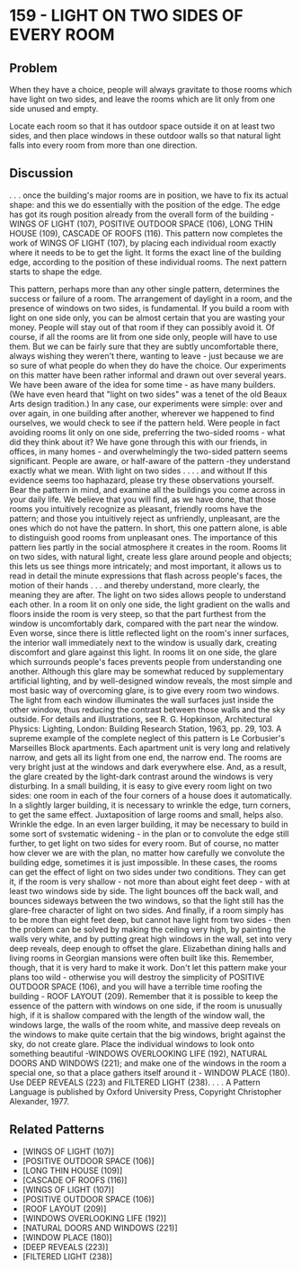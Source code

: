 # 159 - LIGHT ON TWO SIDES OF EVERY ROOM

## Problem

When they have a choice, people will always gravitate to those rooms which have light on two sides, and leave the rooms which are lit only from one side unused and empty.

Locate each room so that it has outdoor space outside it on at least two sides, and then place windows in these outdoor walls so that natural light falls into every room from more than one direction.

## Discussion

. . . once the building's major rooms are in position, we have to fix its actual shape: and this we do essentially with the position of the edge. The edge has got its rough position already from the overall form of the building - WINGS OF LIGHT (107), POSITIVE OUTDOOR SPACE (106), LONG THIN HOUSE (109), CASCADE OF ROOFS (116). This pattern now completes the work of WINGS OF LIGHT (107), by placing each individual room exactly where it needs to be to get the light. It forms the exact line of the building edge, according to the position of these individual rooms. The next pattern starts to shape the edge.

This pattern, perhaps more than any other single pattern, determines the success or failure of a room. The arrangement of daylight in a room, and the presence of windows on two sides, is fundamental. If you build a room with light on one side only, you can be almost certain that you are wasting your money. People will stay out of that room if they can possibly avoid it. Of course, if all the rooms are lit from one side only, people will have to use them. But we can be fairly sure that they are subtly uncomfortable there, always wishing they weren't there, wanting to leave - just because we are so sure of what people do when they do have the choice. Our experiments on this matter have been rather informal and drawn out over several years. We have been aware of the idea for some time - as have many builders. (We have even heard that "light on two sides" was a tenet of the old Beaux Arts design tradition.) In any case, our experiments were simple: over and over again, in one building after another, wherever we happened to find ourselves, we would check to see if the pattern held. Were people in fact avoiding rooms lit only on one side, preferring the two-sided rooms - what did they think about it? We have gone through this with our friends, in offices, in many homes - and overwhelmingly the two-sided pattern seems significant. People are aware, or half-aware of the pattern -they understand exactly what we mean. With light on two sides . . . . and without If this evidence seems too haphazard, please try these observations yourself. Bear the pattern in mind, and examine all the buildings you come across in your daily life. We believe that you will find, as we have done, that those rooms you intuitively recognize as pleasant, friendly rooms have the pattern; and those you intuitively reject as unfriendly, unpleasant, are the ones which do not have the pattern. In short, this one pattern alone, is able to distinguish good rooms from unpleasant ones. The importance of this pattern lies partly in the social atmosphere it creates in the room. Rooms lit on two sides, with natural light, create less glare around people and objects; this lets us see things more intricately; and most important, it allows us to read in detail the minute expressions that flash across people's faces, the motion of their hands . . . and thereby understand, more clearly, the meaning they are after. The light on two sides allows people to understand each other. In a room lit on only one side, the light gradient on the walls and floors inside the room is very steep, so that the part furthest from the window is uncomfortably dark, compared with the part near the window. Even worse, since there is little reflected light on the room's inner surfaces, the interior wall immediately next to the window is usually dark, creating discomfort and glare against this light. In rooms lit on one side, the glare which surrounds people's faces prevents people from understanding one another. Although this glare may be somewhat reduced by supplementary artificial lighting, and by well-designed window reveals, the most simple and most basic way of overcoming glare, is to give every room two windows. The light from each window illuminates the wall surfaces just inside the other window, thus reducing the contrast between those walls and the sky outside. For details and illustrations, see R. G. Hopkinson, Architectural Physics: Lighting, London: Building Research Station, 1963, pp. 29, 103. A supreme example of the complete neglect of this pattern is Le Corbusier's Marseilles Block apartments. Each apartment unit is very long and relatively narrow, and gets all its light from one end, the narrow end. The rooms are very bright just at the windows and dark everywhere else. And, as a result, the glare created by the light-dark contrast around the windows is very disturbing. In a small building, it is easy to give every room light on two sides: one room in each of the four corners of a house does it automatically. In a slightly larger building, it is necessary to wrinkle the edge, turn corners, to get the same effect. Juxtaposition of large rooms and small, helps also. Wrinkle the edge. In an even larger building, it may be necessary to build in some sort of svstematic widening - in the plan or to convolute the edge still further, to get light on two sides for every room. But of course, no matter how clever we are with the plan, no matter how carefully we convolute the building edge, sometimes it is just impossible. In these cases, the rooms can get the effect of light on two sides under two conditions. They can get it, if the room is very shallow - not more than about eight feet deep - with at least two windows side by side. The light bounces off the back wall, and bounces sideways between the two windows, so that the light still has the glare-free character of light on two sides. And finally, if a room simply has to be more than eight feet deep, but cannot have light from two sides - then the problem can be solved by making the ceiling very high, by painting the walls very white, and by putting great high windows in the wall, set into very deep reveals, deep enough to offset the glare. Elizabethan dining halls and living rooms in Georgian mansions were often built like this. Remember, though, that it is very hard to make it work. Don't let this pattern make your plans too wild - otherwise you will destroy the simplicity of POSITIVE OUTDOOR SPACE (106), and you will have a terrible time roofing the building - ROOF LAYOUT (209). Remember that it is possible to keep the essence of the pattern with windows on one side, if the room is unusually high, if it is shallow compared with the length of the window wall, the windows large, the walls of the room white, and massive deep reveals on the windows to make quite certain that the big windows, bright against the sky, do not create glare. Place the individual windows to look onto something beautiful -WINDOWS OVERLOOKING LIFE (192), NATURAL DOORS AND WINDOWS (221); and make one of the windows in the room a special one, so that a place gathers itself around it - WINDOW PLACE (180). Use DEEP REVEALS (223) and FILTERED LIGHT (238). . . . A Pattern Language is published by Oxford University Press, Copyright Christopher Alexander, 1977.

## Related Patterns

- [WINGS OF LIGHT (107)]
- [POSITIVE OUTDOOR SPACE (106)]
- [LONG THIN HOUSE (109)]
- [CASCADE OF ROOFS (116)]
- [WINGS OF LIGHT (107)]
- [POSITIVE OUTDOOR SPACE (106)]
- [ROOF LAYOUT (209)]
- [WINDOWS OVERLOOKING LIFE (192)]
- [NATURAL DOORS AND WINDOWS (221)]
- [WINDOW PLACE (180)]
- [DEEP REVEALS (223)]
- [FILTERED LIGHT (238)]
